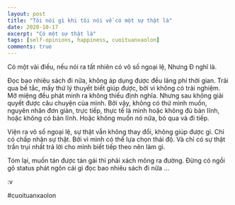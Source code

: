 ```yaml
---
layout: post
title: "Tôi nói gì khi tôi nói về có một sự thật là"
date: 2020-10-17
excerpt: "Có một sự thật là"
tags: [self-opinions, happiness, cuoituanxaolon]
comments: true
---
```


Có một vài điều, nếu nói ra tất nhiên có vô số ngoại lệ, Nhưng Đ nghĩ là.

Đọc bao nhiêu sách đi nữa, không áp dụng được đều lãng phí thời gian. Trải qua bế tắc, mấy thứ lý thuyết biết giúp được, bởi vì không có trải nghiệm. Mở miệng đều phát minh ra không thiếu định nghĩa. Nhưng sau không giải quyết được câu chuyện của mình.
Bởi vậy, không có thứ mình muốn, nguyên nhân đơn giản, trực tiếp, thực tế là mình hoặc không đủ bản lĩnh, hoặc không có bản lĩnh.
Hoặc không muốn nó nữa, bỏ qua và đi tiếp.

Viện ra vô số ngoại lệ, sự thật vẫn không thay đổi, không giúp được gì.
Chỉ có chấp nhận sự thật. Bởi vì mình có thể lựa chọn thái độ.
Và chỉ có sự thật trần trụi nhất trả lời cho mình biết tiếp theo nên làm gì.

Tóm lại, muốn tán được tán gái thì phải xách mông ra đường. Đừng có ngồi gõ status phát ngôn cái gì đọc bao nhiêu sách đi nữa ...

:v

#cuoituanxaolon
